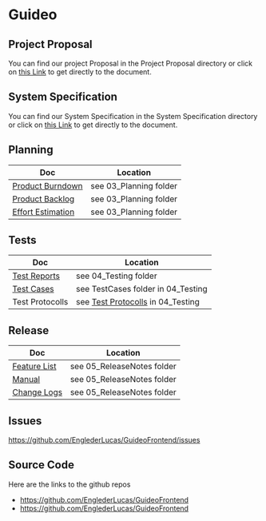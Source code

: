 # Guideo

## Project Proposal

You can find our project Proposal in the Project Proposal directory or click on <a href="./01_ProjectProposal/ProjectProposal.pdf">this Link</a> to get directly to the document.

## System Specification

You can find our System Specification in the System Specification directory or click on <a href="./02_SystemSpec/System_Specifications.pdf">this Link</a> to get directly to the document.

## Planning

| Doc | Location |
|---|---|
| [Product Burndown](./03_Planning/ProductBurndown.xlsx) | see 03_Planning folder |
| [Product Backlog](./03_Planning/ProductBacklog.xlsx) | see 03_Planning folder |
| [Effort Estimation](./03_Planning/EffortEstimation.xlsx) | see 03_Planning folder |

## Tests

| Doc | Location |
|---|---|
| [Test Reports](./04_Testing/GuideoTestReport.xlsx) | see 04_Testing folder |
| [Test Cases](./04_Testing/Test_Cases.html) | see TestCases folder in 04_Testing |
| Test Protocolls | see [Test Protocolls](./04_Testing/Test_Protocolls/) in 04_Testing |

## Release

| Doc | Location |
|---|---|
| [Feature List](./05_ReleaseNotes/Feature_List.pdf) | see 05_ReleaseNotes folder |
| [Manual](./05_ReleaseNotes/Manual.pdf) | see 05_ReleaseNotes folder |
| [Change Logs](./05_ReleaseNotes/Change_Log.pdf) | see 05_ReleaseNotes folder |

## Issues

https://github.com/EnglederLucas/GuideoFrontend/issues

## Source Code 

Here are the links to the github repos

* https://github.com/EnglederLucas/GuideoFrontend
* https://github.com/EnglederLucas/GuideoFrontend

